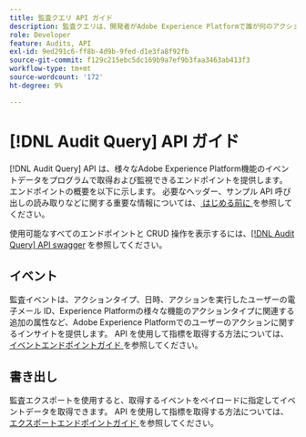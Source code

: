 ```yaml
---
title: 監査クエリ API ガイド
description: 監査クエリは、開発者がAdobe Experience Platformで誰が何のアクションを実行したかを確認できる RESTful API です。
role: Developer
feature: Audits, API
exl-id: 9ed291c6-ff8b-4d9b-9fed-d1e3fa8f92fb
source-git-commit: f129c215ebc5dc169b9a7ef9b3faa3463ab413f3
workflow-type: tm+mt
source-wordcount: '172'
ht-degree: 9%

---
```


# [!DNL Audit Query] API ガイド

[!DNL Audit Query] API は、様々なAdobe Experience Platform機能のイベントデータをプログラムで取得および監視できるエンドポイントを提供します。 エンドポイントの概要を以下に示します。 必要なヘッダー、サンプル API 呼び出しの読み取りなどに関する重要な情報については、[ はじめる前に ](./getting-started.md) を参照してください。

使用可能なすべてのエンドポイントと CRUD 操作を表示するには、[[!DNL Audit Query] API swagger](https://www.adobe.io/experience-platform-apis/references/audit-query/) を参照してください。

## イベント

監査イベントは、アクションタイプ、日時、アクションを実行したユーザーの電子メール ID、Experience Platformの様々な機能のアクションタイプに関連する追加の属性など、Adobe Experience Platformでのユーザーのアクションに関するインサイトを提供します。 API を使用して指標を取得する方法については、[ イベントエンドポイントガイド ](./events.md) を参照してください。

## 書き出し

監査エクスポートを使用すると、取得するイベントをペイロードに指定してイベントデータを取得できます。 API を使用して指標を取得する方法については、[ エクスポートエンドポイントガイド ](./export.md) を参照してください。
